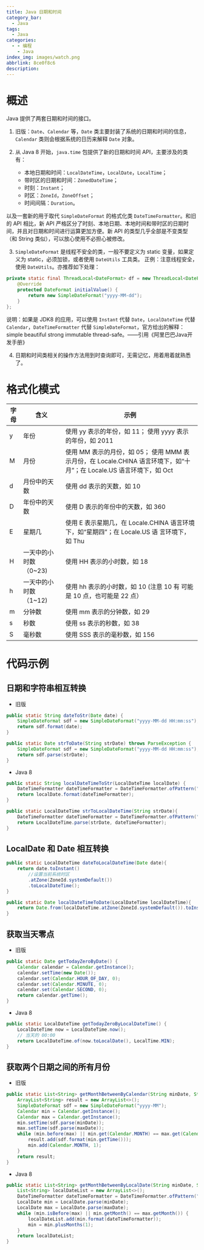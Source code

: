 ```yaml
---
title: Java 日期和时间
category_bar:
  - Java
tags:
  - Java
categories:
  - - 编程
    - Java
index_img: images/watch.png
abbrlink: 8ce0f8c6
description:
---
```

# 概述

Java 提供了两套日期和时间的接口。

1. 旧版：`Date`、`Calendar` 等，`Date` 类主要封装了系统的日期和时间的信息，`Calendar` 类则会根据系统的日历来解释 `Date` 对象。

2. 从 Java 8 开始，`java.time` 包提供了新的日期和时间 API，主要涉及的类有：

    - 本地日期和时间：`LocalDateTime`，`LocalDate`，`LocalTime`；
    - 带时区的日期和时间：`ZonedDateTime`；
    - 时刻：`Instant`；
    - 时区：`ZoneId`，`ZoneOffset`；
    - 时间间隔：`Duration`。


以及一套新的用于取代 `SimpleDateFormat` 的格式化类 `DateTimeFormatter`。和旧的 API 相比，新 API 严格区分了时刻、本地日期、本地时间和带时区的日期时间，并且对日期和时间进行运算更加方便。新 API 的类型几乎全部是不变类型（和 String 类似），可以放心使用不必担心被修改。

3. `SimpleDateFormat` 是线程不安全的类，一般不要定义为 static 变量，如果定义为 static，必须加锁，或者使用 `DateUtils` 工具类。 正例：注意线程安全，使用 `DateUtils`。亦推荐如下处理：
```java
private static final ThreadLocal<DateFormat> df = new ThreadLocal<DateFormat>() {
    @Override
    protected DateFormat initialValue() {
    	return new SimpleDateFormat("yyyy-MM-dd");
    }
};
```
说明：如果是 JDK8 的应用，可以使用 `Instant` 代替 `Date`，`LocalDateTime` 代替 `Calendar`，`DateTimeFormatter` 代替  `SimpleDateFormat`，官方给出的解释：simple beautiful strong immutable thread-safe。——引用《阿里巴巴Java开发手册》

4. 日期和时间类相关的操作方法用到时查询即可，无需记忆，用着用着就熟悉了。

# 格式化模式


| 字母 | 含义                  | 示例                                                         |
| ---- | --------------------- | ------------------------------------------------------------ |
| y    | 年份                  | 使用 yy 表示的年份，如 11； 使用 yyyy 表示的年份，如 2011    |
| M    | 月份                  | 使用 MM 表示的月份，如 05； 使用 MMM 表示月份，在 Locale.CHINA 语言环境下，如“十月”；在 Locale.US 语言环境下，如 Oct |
| d    | 月份中的天数          | 使用 dd 表示的天数，如 10                                    |
| D    | 年份中的天数          | 使用 D 表示的年份中的天数，如 360                            |
| E    | 星期几                | 使用 E 表示星期几，在 Locale.CHINA 语言环境下，如“星期四”；在 Locale.US 语 言环境下，如 Thu |
| H    | 一天中的小时数（0~23) | 使用 HH 表示的小时数，如 18                                  |
| h    | 一天中的小时数（1~12) | 使用 hh 表示的小时数，如 10 (注意 10 有 可能是 10 点，也可能是 22 点） |
| m    | 分钟数                | 使用 mm 表示的分钟数，如 29                                  |
| s    | 秒数                  | 使用 ss 表示的秒数，如 38                                    |
| S    | 毫秒数                | 使用 SSS 表示的毫秒数，如 156                                |

# 代码示例

## 日期和字符串相互转换

- 旧版

```java
public static String dateToStr(Date date) {
    SimpleDateFormat sdf = new SimpleDateFormat("yyyy-MM-dd HH:mm:ss");
    return sdf.format(date);
}
```
```java
public static Date strToDate(String strDate) throws ParseException {
    SimpleDateFormat sdf = new SimpleDateFormat("yyyy-MM-dd HH:mm:ss");
    return sdf.parse(strDate);
}
```

- Java 8

```java
public static String localDateTimeToStr(LocalDateTime localDate) {
    DateTimeFormatter dateTimeFormatter = DateTimeFormatter.ofPattern("yyyy-MM-dd HH:mm:ss");
    return localDate.format(dateTimeFormatter);
}
```
```java
public static LocalDateTime strToLocalDateTime(String strDate){
    DateTimeFormatter dateTimeFormatter = DateTimeFormatter.ofPattern("yyyy-MM-dd HH:mm:ss");
    return LocalDateTime.parse(strDate, dateTimeFormatter);
}
```


## LocalDate 和 Date 相互转换

```java
public static LocalDateTime dateToLocalDateTime(Date date){
    return date.toInstant()
        //设置当前系统时区
        .atZone(ZoneId.systemDefault())
        .toLocalDateTime();
}

public static Date localDateTimeToDate(LocalDateTime localDateTime){
    return Date.from(localDateTime.atZone(ZoneId.systemDefault()).toInstant());
}
```

## 获取当天零点

- 旧版

```java
public static Date getTodayZeroByDate() {
    Calendar calendar = Calendar.getInstance();
    calendar.setTime(new Date());
    calendar.set(Calendar.HOUR_OF_DAY, 0);
    calendar.set(Calendar.MINUTE, 0);
    calendar.set(Calendar.SECOND, 0);
    return calendar.getTime();
}
```

- Java 8

```java
public static LocalDateTime getTodayZeroByLocalDateTime() {
    LocalDateTime now = LocalDateTime.now();
    // 当天的 00:00
    return LocalDateTime.of(now.toLocalDate(), LocalTime.MIN);
}
```

## 获取两个日期之间的所有月份

- 旧版

```java
public static List<String> getMonthBetweenByCalendar(String minDate, String maxDate) throws ParseException {
    ArrayList<String> result = new ArrayList<>();
    SimpleDateFormat sdf = new SimpleDateFormat("yyyy-MM");
    Calendar min = Calendar.getInstance();
    Calendar max = Calendar.getInstance();
    min.setTime(sdf.parse(minDate));
    max.setTime(sdf.parse(maxDate));
    while (min.before(max) || min.get(Calendar.MONTH) == max.get(Calendar.MONTH)) {
        result.add(sdf.format(min.getTime()));
        min.add(Calendar.MONTH, 1);
    }
    return result;
}
```

- Java 8

```java
public static List<String> getMonthBetweenByLocalDate(String minDate, String maxDate) {
    List<String> localDateList = new ArrayList<>();
    DateTimeFormatter dateTimeFormatter = DateTimeFormatter.ofPattern("yyyy-MM");
    LocalDate min = LocalDate.parse(minDate);
    LocalDate max = LocalDate.parse(maxDate);
    while (min.isBefore(max) || min.getMonth() == max.getMonth()) {
        localDateList.add(min.format(dateTimeFormatter));
        min = min.plusMonths(1);
    }
    return localDateList;
}
```

